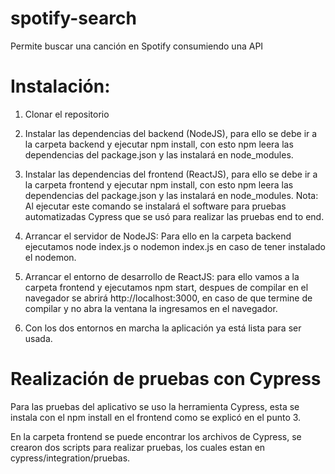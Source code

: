 # spotify-search

Permite buscar una canción en Spotify consumiendo una API

# Instalación:

1. Clonar el repositorio

2. Instalar las dependencias del backend (NodeJS), para ello se debe ir a la carpeta backend y ejecutar npm install, con esto npm leera las dependencias del package.json y las instalará en node_modules.

3. Instalar las dependencias del frontend (ReactJS), para ello se debe ir a la carpeta frontend y ejecutar npm install, con esto npm leera las dependencias del package.json y las instalará en node_modules. 
Nota: Al ejecutar este comando se instalará  el software para pruebas automatizadas Cypress que se usó para realizar las pruebas end to end.

4. Arrancar el servidor de NodeJS: Para ello en la carpeta backend ejecutamos node index.js o nodemon index.js en caso de tener instalado el nodemon.

5. Arrancar el entorno de desarrollo de ReactJS: para ello vamos a la carpeta frontend y ejecutamos npm start, despues de compilar en el navegador se abrirá http://localhost:3000, en caso de que termine de compilar y no abra la ventana la ingresamos en el navegador.

6. Con los dos entornos en marcha la aplicación ya está lista para ser usada.

# Realización de pruebas con Cypress

Para las pruebas del aplicativo se uso la herramienta Cypress, esta se instala con el npm install en el frontend como se explicó en el punto 3.

En la carpeta frontend se puede encontrar los archivos de Cypress, se crearon dos scripts para realizar pruebas, los cuales estan en cypress/integration/pruebas.
